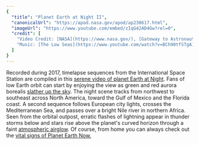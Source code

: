 ```yaml
---
{
  "title": "Planet Earth at Night II",
  "canonicalUrl": "https://apod.nasa.gov/apod/ap230617.html",
  "imageUrl": "https://www.youtube.com/embed/zIqG42AD4Gw?rel=0",
  "credit": [
    "Video Credit: [NASA](https://www.nasa.gov/), [Gateway to Astronaut Photography](https://eol.jsc.nasa.gov/), [ISS Expedition 53](https://www.nasa.gov/mission_pages/station/expeditions/expedition53/index.html)",
    "Music: [The Low Seas](https://www.youtube.com/watch?v=BCh90tfSTgA) (The 126ers)"
  ]
}
---
```


Recorded during 2017, timelapse sequences from the International Space Station are compiled in this [serene video of planet Earth at Night](https://eol.jsc.nasa.gov/BeyondThePhotography/CrewEarthObservationsVideos/). Fans of low Earth orbit can start by enjoying the view as green and red aurora borealis [slather up the sky](https://apod.nasa.gov/apod/ap210114.html). The night scene tracks from northwest to southeast across North America, toward the Gulf of Mexico and the Florida coast. A second sequence follows European city lights, crosses the Mediterranean Sea, and passes over a bright Nile river in northern Africa. Seen from the orbital outpost, erratic flashes of lightning appear in thunder storms below and stars rise above the planet's curved horizon through a faint [atmospheric airglow](https://apod.nasa.gov/apod/ap210418.html). Of course, from home you can always check out the [vital signs of Planet Earth Now.](https://climate.nasa.gov/earth-now/#/vitalsign?vitalsign=satellites&altid=0&animating=f&start=&end=)
